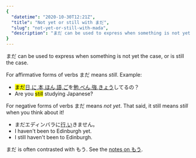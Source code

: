```yaml
---
{
  "datetime": "2020-10-30T12:21Z",
  "title": "Not yet or still with まだ",
  "slug": "not-yet-or-still-with-mada",
  "description": "まだ can be used to express when something is not yet the case, or is still the case."
}
---
```

<span lang="ja">まだ</span> can be used to express when something is not yet the case, or is still the case.

For affirmative forms of verbs <span lang="ja">まだ</span> means _still_.
Example:

- <span lang="ja"><mark>まだ</mark>[日,に,本,ほん,語,ご](r)を[勉,べん,強,きょう](r)してるの？</span>
- Are you <mark>still</mark> studying Japanese?

For negative forms of verbs <span lang="ja">まだ</span> means _not yet_. That
said, it still means _still_ when you think about it!

- <span lang="ja">まだエディンバラに[行,い](r)きません。</span>
- I haven't been to Edinburgh yet.
- I still haven't been to Edinburgh.

<span lang="ja">まだ</span> is often contrasted with <span lang="ja">もう</span>.
See the [notes on <span lang="ja">もう</span>](already-or-anymore-with-mou).
